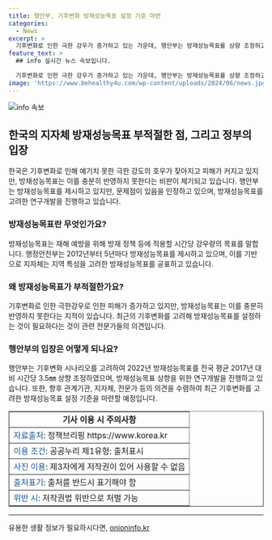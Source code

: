 ```yaml
---
title: 행안부, 기후변화 방재성능목표 설정 기준 마련
categories:
  - News
excerpt: >
  기후변화로 인한 극한 강우가 증가하고 있는 가운데, 행안부는 방재성능목표를 상향 조정하고 연구개발을 진행 중이다. 그러나 최근 기후변화로 인한 피해가 증가함에 따라, 기준 설정에 관한 의견을 수렴하여 방재성능목표를 새롭게 마련할 예정이다. [자료출처=정책브리핑 www.korea.kr]
feature_text: >
  ## info 실시간 뉴스 속보입니다.

  기후변화로 인한 극한 강우가 증가하고 있는 가운데, 행안부는 방재성능목표를 상향 조정하고 연구개발을 진행 중이다. 그러나 최근 기후변화로 인한 피해가 증가함에 따라, 기준 설정에 관한 의견을 수렴하여 방재성능목표를 새롭게 마련할 예정이다. [자료출처=정책브리핑 www.korea.kr]
image: 'https://www.behealthy4u.com/wp-content/uploads/2024/06/news.jpg'
---
```


<p><img src="https://www.behealthy4u.com/wp-content/uploads/2024/06/news.jpg" alt="info 속보" /></p>

<h2 data-ke-size="size26">한국의 지자체 방재성능목표 부적절한 점, 그리고 정부의 입장</h2>

<p data-ke-size="size16">한국은 기후변화로 인해 예기치 못한 극한 강도의 호우가 잦아지고 피해가 커지고 있지만, 방재성능목표는 이를 충분히 반영하지 못한다는 비판이 제기되고 있습니다. 행안부는 방재성능목표를 제시하고 있지만, 문제점이 있음을 인정하고 있으며, 방재성능목표를 고려한 연구개발을 진행하고 있습니다.</p>

<h3><b>방재성능목표란 무엇인가요?</b></h3>

<p data-ke-size="size16">방재성능목표는 재해 예방을 위해 방재 정책 등에 적용할 시간당 강우량의 목표를 말합니다. 행정안전부는 2012년부터 5년마다 방재성능목표를 제시하고 있으며, 이를 기반으로 지자체는 지역 특성을 고려한 방재성능목표를 공표하고 있습니다.</p>

<h3><b>왜 방재성능목표가 부적절한가요?</b></h3>

<p data-ke-size="size16">기후변화로 인한 극한강우로 인한 피해가 증가하고 있지만, 방재성능목표는 이를 충분히 반영하지 못한다는 지적이 있습니다. 최근의 기후변화를 고려해 방재성능목표를 설정하는 것이 필요하다는 것이 관련 전문가들의 의견입니다.</p>

<h3><b>행안부의 입장은 어떻게 되나요?</b></h3>

<p data-ke-size="size16">행안부는 기후변화 시나리오를 고려하여 2022년 방재성능목표를 전국 평균 2017년 대비 시간당 3.5㎜ 상향 조정하였으며, 방재성능목표 상향을 위한 연구개발을 진행하고 있습니다. 또한, 향후 관계기관, 지자체, 전문가 등의 의견을 수렴하여 최근 기후변화를 고려한 방재성능목표 설정 기준을 마련할 예정입니다.</p>

<table style="width: 100%;" border="1">
<tbody>
<tr>
<td style="text-align: center; height: 17px;"><b>기사 이용 시 주의사항</b></td>
</tr>
<tr>
<td style="text-align: left; height: 17px;"><span style="color: #1a5490;">자료출처</span>: 정책브리핑 https://www.korea.kr</td>
</tr>
<tr>
<td style="text-align: left; height: 17px;"><span style="color: #1a5490;">이용 조건</span>: 공공누리 제1유형: 출처표시</td>
</tr>
<tr>
<td style="text-align: left; height: 17px;"><span style="color: #1a5490;">사진 이용</span>: 제3자에게 저작권이 있어 사용할 수 없음</td>
</tr>
<tr>
<td style="text-align: left; height: 17px;"><span style="color: #1a5490;">출처표기</span>: 출처를 반드시 표기해야 함</td>
</tr>
<tr>
<td style="text-align: left; height: 17px;"><span style="color: #1a5490;">위반 시</span>: 저작권법 위반으로 처벌 가능</td>
</tr>
</tbody>
</table>

<hr>
유용한 생활 정보가 필요하시다면, <a href="https://onioninfo.kr" rel="dofollow">onioninfo.kr</a>



